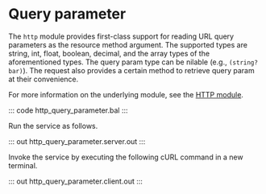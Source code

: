 # Query parameter

The `http` module provides first-class support for reading URL query parameters as the resource method argument.
The supported types are string, int, float, boolean, decimal, and the array types of the aforementioned types. The
query param type can be nilable (e.g., `(string? bar)`). The request also provides a certain method to retrieve query
param at their convenience.

For more information on the underlying module, see the [HTTP module](https://docs.central.ballerina.io/ballerina/http/latest/).

::: code http_query_parameter.bal :::

Run the service as follows.

::: out http_query_parameter.server.out :::

Invoke the service by executing the following cURL command in a new terminal.

::: out http_query_parameter.client.out :::
